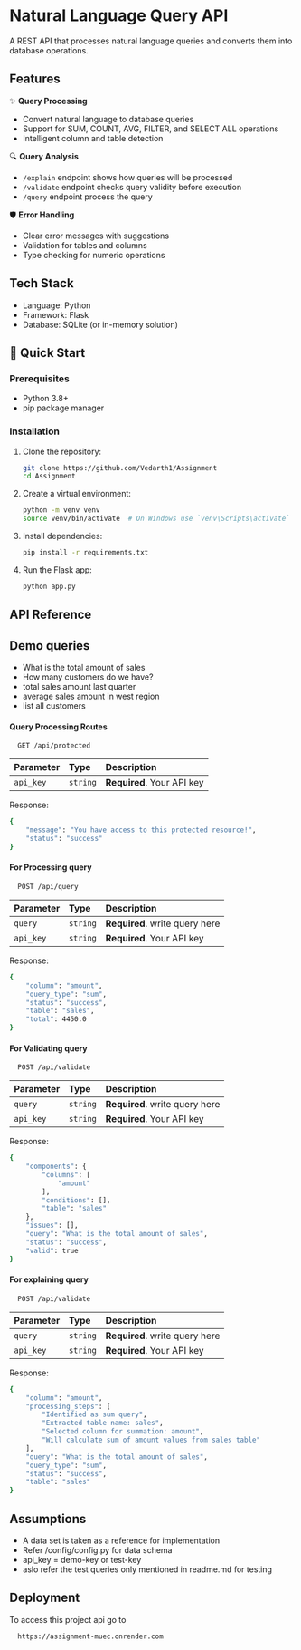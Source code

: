 
# Natural Language Query API

A REST API that processes natural language queries and converts them into database operations.


## Features

✨ **Query Processing**
- Convert natural language to database queries
- Support for SUM, COUNT, AVG, FILTER, and SELECT ALL operations
- Intelligent column and table detection

🔍 **Query Analysis**
- `/explain` endpoint shows how queries will be processed
- `/validate` endpoint checks query validity before execution
- `/query` endpoint process the query

🛡️ **Error Handling**
- Clear error messages with suggestions
- Validation for tables and columns
- Type checking for numeric operations



## Tech Stack

- Language: Python
- Framework: Flask
- Database: SQLite (or in-memory solution)

## 🚀 Quick Start

### Prerequisites
- Python 3.8+
- pip package manager

### Installation
1. Clone the repository:
   ```sh
   git clone https://github.com/Vedarth1/Assignment
   cd Assignment
   ```

2. Create a virtual environment:
   ```sh
   python -m venv venv
   source venv/bin/activate  # On Windows use `venv\Scripts\activate`
   ```

3. Install dependencies:
   ```sh
   pip install -r requirements.txt
   ```

4. Run the Flask app:
   ```sh
   python app.py
   ```
## API Reference

## Demo queries
- What is the total amount of sales
- How many customers do we have?
- total sales amount last quarter
- average sales amount in west region
- list all customers

#### Query Processing Routes

```http
  GET /api/protected
```

| Parameter | Type     | Description                |
| :-------- | :------- | :------------------------- |
| `api_key` | `string` | **Required**. Your API key |

Response:
```sh
{
    "message": "You have access to this protected resource!",
    "status": "success"
}   
   ```

#### For Processing query

```http
  POST /api/query
```

| Parameter | Type     | Description                       |
| :-------- | :------- | :-------------------------------- |
| `query`      | `string` | **Required**. write query here |
| `api_key` | `string` | **Required**. Your API key |


Response:
```sh
{
    "column": "amount",
    "query_type": "sum",
    "status": "success",
    "table": "sales",
    "total": 4450.0
}
   ```

#### For Validating query

```http
  POST /api/validate
```

| Parameter | Type     | Description                       |
| :-------- | :------- | :-------------------------------- |
| `query`      | `string` | **Required**. write query here |
| `api_key` | `string` | **Required**. Your API key |


Response:
```sh
{
    "components": {
        "columns": [
            "amount"
        ],
        "conditions": [],
        "table": "sales"
    },
    "issues": [],
    "query": "What is the total amount of sales",
    "status": "success",
    "valid": true
}
   ```

#### For explaining query

```http
  POST /api/validate
```

| Parameter | Type     | Description                       |
| :-------- | :------- | :-------------------------------- |
| `query`      | `string` | **Required**. write query here |
| `api_key` | `string` | **Required**. Your API key |


Response:
```sh
{
    "column": "amount",
    "processing_steps": [
        "Identified as sum query",
        "Extracted table name: sales",
        "Selected column for summation: amount",
        "Will calculate sum of amount values from sales table"
    ],
    "query": "What is the total amount of sales",
    "query_type": "sum",
    "status": "success",
    "table": "sales"
}
   ```


## Assumptions 

- A data set is taken as a reference for implementation 
- Refer /config/config.py for data schema
- api_key = demo-key or test-key
- aslo refer the test queries only mentioned in readme.md for testing


## Deployment

To access this project api go to 

```bash
  https://assignment-muec.onrender.com
```
